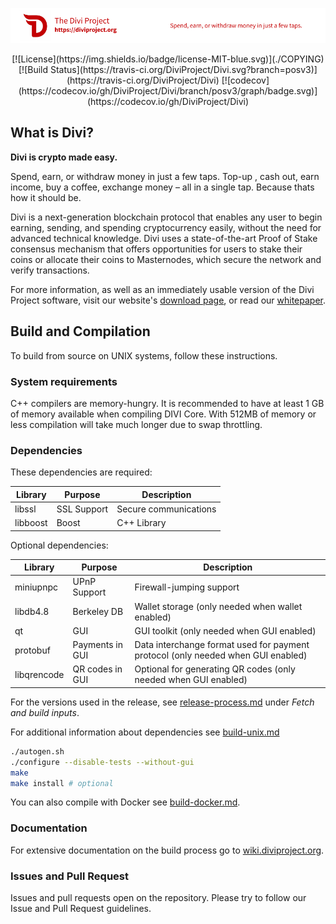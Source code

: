 [![Divi Banner](./divi-banner.jpg)](https://diviproject.org)

<center>
	[![License](https://img.shields.io/badge/license-MIT-blue.svg)](./COPYING)
	[![Build Status](https://travis-ci.org/DiviProject/Divi.svg?branch=posv3)](https://travis-ci.org/DiviProject/Divi)
	[![codecov](https://codecov.io/gh/DiviProject/Divi/branch/posv3/graph/badge.svg)](https://codecov.io/gh/DiviProject/Divi)
</center>

## What is Divi?

**Divi is crypto made easy.**

Spend, earn, or withdraw money in just a few taps. Top-up , cash out, earn income, buy a coffee, exchange money – all in a single tap. Because thats how it should be.

Divi is a next-generation blockchain protocol that enables any user to begin earning, sending, and spending cryptocurrency easily, without the need for advanced technical knowledge. Divi uses a state-of-the-art Proof of Stake consensus mechanism that offers opportunities for users to stake their coins or allocate their coins to Masternodes, which secure the network and verify transactions.

For more information, as well as an immediately usable version of the Divi Project software, visit our website's [download page](https://diviproject.org/downloads), or read our [whitepaper](https://wiki.diviproject.org/#whitepaper).

## Build and Compilation

To build from source on UNIX systems, follow these instructions.

### System requirements

C++ compilers are memory-hungry. It is recommended to have at least 1 GB of
memory available when compiling DIVI Core. With 512MB of memory or less
compilation will take much longer due to swap throttling.

### Dependencies

These dependencies are required:

 Library     | Purpose          | Description
 ------------|------------------|----------------------
 libssl      | SSL Support      | Secure communications
 libboost    | Boost            | C++ Library

Optional dependencies:

 Library     | Purpose          | Description
 ------------|------------------|----------------------
 miniupnpc   | UPnP Support     | Firewall-jumping support
 libdb4.8    | Berkeley DB      | Wallet storage (only needed when wallet enabled)
 qt          | GUI              | GUI toolkit (only needed when GUI enabled)
 protobuf    | Payments in GUI  | Data interchange format used for payment protocol (only needed when GUI enabled)
 libqrencode | QR codes in GUI  | Optional for generating QR codes (only needed when GUI enabled)

For the versions used in the release, see [release-process.md](./divi/doc/release-process.md) under *Fetch and build inputs*.

For additional information about dependencies see [build-unix.md](./divi/doc/build-unix.md)

```bash
./autogen.sh
./configure --disable-tests --without-gui
make
make install # optional
```

You can also compile with Docker see [build-docker.md](./divi/doc/build-docker).

### Documentation

For extensive documentation on the build process go to [wiki.diviproject.org](https://wiki.diviproject.org).

### Issues and Pull Request 

Issues and pull requests open on the repository. Please try to follow our Issue and Pull Request guidelines.